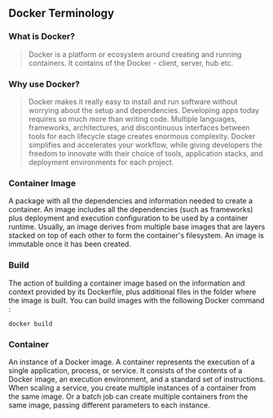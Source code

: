 ## Docker Terminology

### What is Docker?

> Docker is a platform or ecosystem around creating and running containers. It contains of the Docker - client, server, hub etc.

### Why use Docker?

> Docker makes it really easy to install and run software without worrying about the setup and dependencies.
> Developing apps today requires so much more than writing code. Multiple languages, frameworks, architectures, and discontinuous interfaces between tools for each lifecycle stage creates enormous complexity. Docker simplifies and accelerates your workflow, while giving developers the freedom to innovate with their choice of tools, application stacks, and deployment environments for each project.

### Container Image

A package with all the dependencies and information needed to create a container. An image includes all the dependencies (such as frameworks) plus deployment and execution configuration to be used by a container runtime. Usually, an image derives from multiple base images that are layers stacked on top of each other to form the container's filesystem. An image is immutable once it has been created.

### Build

The action of building a container image based on the information and context provided by its Dockerfile, plus additional files in the folder where the image is built. You can build images with the following Docker command : <br>
```
docker build
```

### Container

An instance of a Docker image. A container represents the execution of a single application, process, or service. It consists of the contents of a Docker image, an execution environment, and a standard set of instructions. When scaling a service, you create multiple instances of a container from the same image. Or a batch job can create multiple containers from the same image, passing different parameters to each instance.


